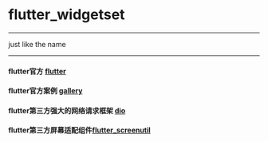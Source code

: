 # flutter_widgetset
<hr>
just like the name
<hr>

#### flutter官方 [flutter](https://github.com/flutter/flutter)
#### flutter官方案例 [gallery](https://github.com/flutter/gallery)
#### flutter第三方强大的网络请求框架 [dio](https://github.com/flutterchina/dio)
#### flutter第三方屏幕适配组件[flutter_screenutil](https://github.com/OpenFlutter/flutter_screenutil)
